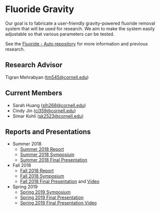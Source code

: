 # Fluoride Gravity
Our goal is to fabricate a user-friendly gravity-powered fluoride removal system that will be used for research. We aim to make the system easily adjustable so that various parameters can be tested.

See the [Fluoride - Auto repository](https://github.com/AguaClara/fluoride) for more information and previous research. 

## Research Advisor
Tigran Mehrabyan (tm545@cornell.edu)

## Current Members
- Sarah Huang (slh268@cornell.edu)
- Cindy Jin (cj359@cornell.edu)
- Simar Kohli (sk2523@cornell.edu)

## Reports and Presentations
* Summer 2018
  - [Summer 2018 Report](https://github.com/AguaClara/fluoride/blob/master/Fluoride_Summer2018.md)
  - [Summer 2018 Symposium](https://docs.google.com/presentation/d/1ikR3Ti14HijdFI1jzeJO_98PFFImXd8VALmxmuq5RYY/edit?usp=sharing)
  - [Summer 2018 Final Presentation](https://docs.google.com/presentation/d/1D4V2ltnIMBQwnw8twaZLWcnoIz6U8TILRAwltYmkqi8/edit?usp=sharing)
* Fall 2018
  - [Fall 2018 Report](https://github.com/AguaClara/Fluoride_Gravity/blob/master/Fall%202018/Fluoride_Grav_Fall2018_Report.md)
  - [Fall 2018 Symposium](https://docs.google.com/presentation/d/1zUhva35X0-_1o3RLzeis4E_ulAN4rfLVFNWJWVaX3iM/edit?usp=sharing)
  - [Fall 2018 Final Presentation](https://docs.google.com/presentation/d/15C-QUAlcFC1fCtsf0PomJqXiPuu_jBoPrGk902efx8c/edit?usp=sharing) and [Video](https://youtu.be/a5wm8xVp81A)
* Spring 2019
  - [Spring 2019 Symposium](https://docs.google.com/presentation/d/1IK8bv_c6N9sp4tUEqnVD2FkNc-OZfOIvl0ROv4Z8EFA/edit?usp=sharing)
  - [Spring 2019 Final Presentation](https://docs.google.com/presentation/d/197Uz4GfzHwbOVoRKWKSrQXqSO1M8MqDV9xneFl9WAC0/edit#slide=id.g346a079b2f_0_0)
  - [Spring 2019 Final Presentation Video](https://www.youtube.com/watch?v=5M4wX4iei7Y)
